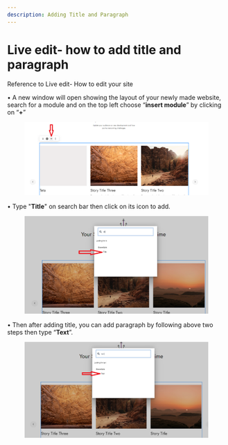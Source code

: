 ```yaml
---
description: Adding Title and Paragraph
---
```


# Live edit- how to add title and paragraph

Reference to Live edit- How to edit your site

• A new window will open showing the layout of your newly made website, search for a module and on the top left choose “**insert module**” by clicking on “**+**”

<figure><img src=".gitbook/assets/Title and P 1.png" alt=""><figcaption></figcaption></figure>

• Type "**Title**" on search bar then click on its icon to add.

<figure><img src=".gitbook/assets/Title and P 1 (1).png" alt=""><figcaption></figcaption></figure>

• Then after adding title, you can add paragraph by following above two steps then type “**Text**”.

<figure><img src=".gitbook/assets/Title and P 1 (2).png" alt=""><figcaption></figcaption></figure>

